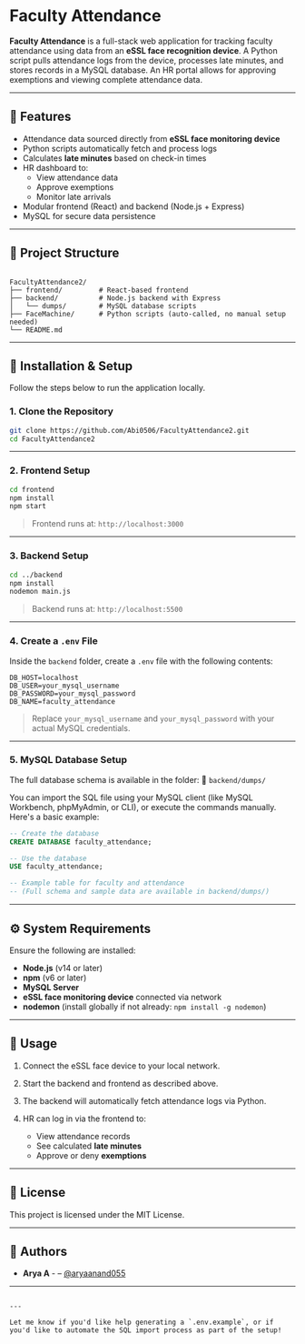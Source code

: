 
# Faculty Attendance

**Faculty Attendance** is a full-stack web application for tracking faculty attendance using data from an **eSSL face recognition device**. A Python script pulls attendance logs from the device, processes late minutes, and stores records in a MySQL database. An HR portal allows for approving exemptions and viewing complete attendance data.

---

## 📌 Features

- Attendance data sourced directly from **eSSL face monitoring device**
- Python scripts automatically fetch and process logs
- Calculates **late minutes** based on check-in times
- HR dashboard to:
  - View attendance data
  - Approve exemptions
  - Monitor late arrivals
- Modular frontend (React) and backend (Node.js + Express)
- MySQL for secure data persistence

---

## 📁 Project Structure

```

FacultyAttendance2/
├── frontend/         # React-based frontend
├── backend/          # Node.js backend with Express
│   └── dumps/        # MySQL database scripts
├── FaceMachine/      # Python scripts (auto-called, no manual setup needed)
└── README.md

````

---

## 🚀 Installation & Setup

Follow the steps below to run the application locally.

### 1. Clone the Repository

```bash
git clone https://github.com/Abi0506/FacultyAttendance2.git
cd FacultyAttendance2
````

---

### 2. Frontend Setup

```bash
cd frontend
npm install
npm start
```

> Frontend runs at: `http://localhost:3000`

---

### 3. Backend Setup

```bash
cd ../backend
npm install
nodemon main.js
```

> Backend runs at: `http://localhost:5500`

---

### 4. Create a `.env` File

Inside the `backend` folder, create a `.env` file with the following contents:

```env
DB_HOST=localhost
DB_USER=your_mysql_username
DB_PASSWORD=your_mysql_password
DB_NAME=faculty_attendance
```

> Replace `your_mysql_username` and `your_mysql_password` with your actual MySQL credentials.

---

### 5. MySQL Database Setup

The full database schema is available in the folder:
📂 `backend/dumps/`

You can import the SQL file using your MySQL client (like MySQL Workbench, phpMyAdmin, or CLI), or execute the commands manually. Here's a basic example:

```sql
-- Create the database
CREATE DATABASE faculty_attendance;

-- Use the database
USE faculty_attendance;

-- Example table for faculty and attendance
-- (Full schema and sample data are available in backend/dumps/)
```

---

## ⚙️ System Requirements

Ensure the following are installed:

* **Node.js** (v14 or later)
* **npm** (v6 or later)
* **MySQL Server**
* **eSSL face monitoring device** connected via network
* **nodemon** (install globally if not already: `npm install -g nodemon`)

---

## 📌 Usage

1. Connect the eSSL face device to your local network.
2. Start the backend and frontend as described above.
3. The backend will automatically fetch attendance logs via Python.
4. HR can log in via the frontend to:

   * View attendance records
   * See calculated **late minutes**
   * Approve or deny **exemptions**

---


## 📄 License

This project is licensed under the MIT License.

---

## 👤 Authors

* **Arya A** -  – [@aryaanand055](https://github.com/aryaanand055)

---

```

---

Let me know if you'd like help generating a `.env.example`, or if you'd like to automate the SQL import process as part of the setup!
```
